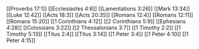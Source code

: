 [[Proverbs 17:1]]
[[Ecclesiastes 4:6]]
[[Lamentations 3:26]]
[[Mark 13:34]]
[[Luke 12:42]]
[[Acts 18:3]]
[[Acts 20:35]]
[[Romans 12:4]]
[[Romans 12:11]]
[[Romans 15:20]]
[[1 Corinthians 4:12]]
[[2 Corinthians 5:9]]
[[Ephesians 4:28]]
[[Colossians 3:22]]
[[2 Thessalonians 3:7]]
[[1 Timothy 2:2]]
[[1 Timothy 5:13]]
[[Titus 2:4]]
[[Titus 3:14]]
[[1 Peter 3:4]]
[[1 Peter 4:10]]
[[1 Peter 4:15]]

